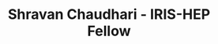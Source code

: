 ---
layout: fellow
pagetype: fellow
permalink: /fellows/Shra1-25.html
active: false
title: Shravan Chaudhari - IRIS-HEP Fellow
fellow-name: Shravan Chaudhari
dates:
  start: 2021-05-10
  end: 2021-08-10
photo: /assets/images/team/Shravan-Chaudhari.jpg
institution: Birla Institute of Technology and Science Pilani
e-mail: f20170736@goa.bits-pilani.ac.in
project_title: Accelerating End-to-End Deep Learning Reconstruction using Graph Neural
  Networks.
focus-area: ia
project_goal: >
  Currently, most of the machine learning based particle identification techniques
  developed by the CMS and ATLAS experiments rely on the inputs provided by the Particle
  Flow (PF) algorithms to convert detector level information to physics objects. Despite
  the very high reconstruction efficiency of PF algorithms, some physics objects fail
  to be reconstructed, reconstruct imperfectly or they exist as fakes. The end-to-end
  deep learning technique combines deep learning algorithms and low level detector
  representation of collision events. This project aims to implement graph neural
  network (GNN) based deep learning approaches to perform end-to-end tau identification.
  Furthermore, the developed GNN algorithm will be integrated with the existing CMS
  Software (CMSSW) based end-to-end deep learning framework (E2EFW).
mentors:
- Dr. Sergei Gleyzer (The University of Alabama)
- Dr. Davide DiCroce (The University of Alabama)

proposal: /assets/pdf/Fellow-Shravan-Chaudhari-Proposal.pdf
presentations:
- title: Graph Generative Models for Fast Detector Simulations in Particle Physics
  date: 2021-10-06
  url: https://indico.cern.ch/event/1071461/contributions/4505362/attachments/2323544/3957178/IRIS-HEP_Submit.pdf
  meetingurl: https://indico.cern.ch/event/1071461/
  recordingurl: https://youtu.be/PZbTeLk-jNs
  focus-area: ia
current_status: >
  <strong>December 2021</strong> - Graduate student in Computer Science at New York University (NYU)
github-username: Shra1-25

linkedin-profile: https://www.linkedin.com/in/shravan-chaudhari
---